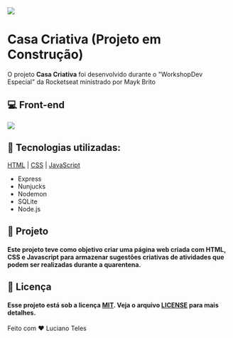 <img src="imagens/logo.png">
<h1>Casa Criativa (Projeto em Construção)</h1>
<p>O projeto <strong>Casa Criativa</strong> foi desenvolvido durante o "WorkshopDev Especial" da Rocketseat ministrado por Mayk Brito</p>

## 💻 Front-end

<img src="imagens/Captura1.gif">

## 🚀 Tecnologias utilizadas:

  [HTML](https://www.w3schools.com/html/default.asp)
| [CSS](https://www.w3schools.com/css/)
| [JavaScript](https://www.w3schools.com/js/)

- Express
- Nunjucks
- Nodemon 
- SQLite
- Node.js

## 🔧 Projeto

#### Este projeto teve como objetivo criar uma página web criada com HTML, CSS e Javascript para armazenar sugestões criativas de atividades que podem ser realizadas durante a quarentena.

## :memo: Licença

#### Esse projeto está sob a licença [MIT](./LICENSE). Veja o arquivo [LICENSE](./LICENSE) para mais detalhes.

Feito com ❤️ Luciano Teles
